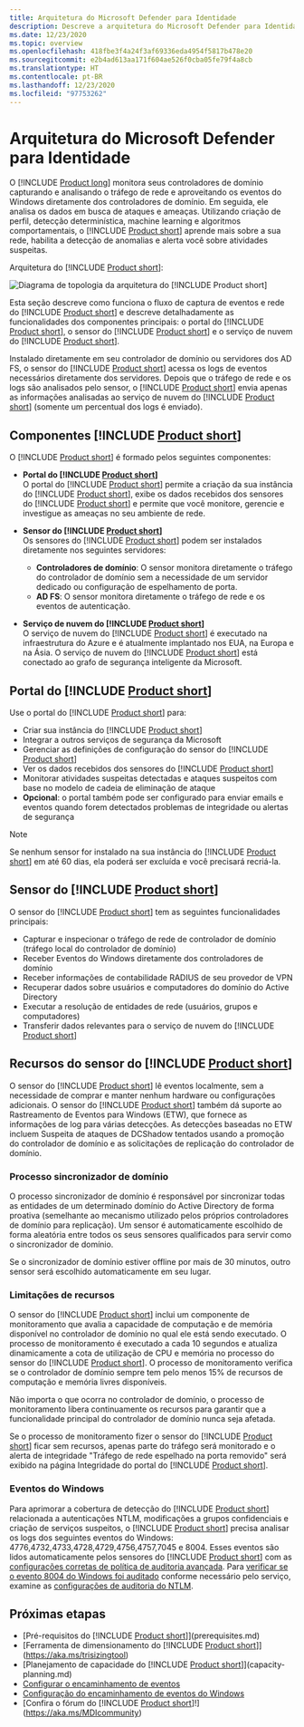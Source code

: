 ```yaml
---
title: Arquitetura do Microsoft Defender para Identidade
description: Descreve a arquitetura do Microsoft Defender para Identidade
ms.date: 12/23/2020
ms.topic: overview
ms.openlocfilehash: 418fbe3f4a24f3af69336eda4954f5817b478e20
ms.sourcegitcommit: e2b4ad613aa171f604ae526f0cba05fe79f4a8cb
ms.translationtype: HT
ms.contentlocale: pt-BR
ms.lasthandoff: 12/23/2020
ms.locfileid: "97753262"
---
```

# <a name="microsoft-defender-for-identity-architecture"></a>Arquitetura do Microsoft Defender para Identidade

O [!INCLUDE [Product long](includes/product-long.md)] monitora seus controladores de domínio capturando e analisando o tráfego de rede e aproveitando os eventos do Windows diretamente dos controladores de domínio. Em seguida, ele analisa os dados em busca de ataques e ameaças. Utilizando criação de perfil, detecção determinística, machine learning e algoritmos comportamentais, o [!INCLUDE [Product short](includes/product-short.md)] aprende mais sobre a sua rede, habilita a detecção de anomalias e alerta você sobre atividades suspeitas.

Arquitetura do [!INCLUDE [Product short](includes/product-short.md)]:

![Diagrama de topologia da arquitetura do [!INCLUDE [Product short](includes/product-short.md)]](media/architecture-topology.png)

Esta seção descreve como funciona o fluxo de captura de eventos e rede do [!INCLUDE [Product short](includes/product-short.md)] e descreve detalhadamente as funcionalidades dos componentes principais: o portal do [!INCLUDE [Product short](includes/product-short.md)], o sensor do [!INCLUDE [Product short](includes/product-short.md)] e o serviço de nuvem do [!INCLUDE [Product short](includes/product-short.md)].

Instalado diretamente em seu controlador de domínio ou servidores dos AD FS, o sensor do [!INCLUDE [Product short](includes/product-short.md)] acessa os logs de eventos necessários diretamente dos servidores. Depois que o tráfego de rede e os logs são analisados pelo sensor, o [!INCLUDE [Product short](includes/product-short.md)] envia apenas as informações analisadas ao serviço de nuvem do [!INCLUDE [Product short](includes/product-short.md)] (somente um percentual dos logs é enviado).

## <a name="product-short-components"></a>Componentes [!INCLUDE [Product short](includes/product-short.md)]

O [!INCLUDE [Product short](includes/product-short.md)] é formado pelos seguintes componentes:

- **Portal do [!INCLUDE [Product short](includes/product-short.md)]**  
O portal do [!INCLUDE [Product short](includes/product-short.md)] permite a criação da sua instância do [!INCLUDE [Product short](includes/product-short.md)], exibe os dados recebidos dos sensores do [!INCLUDE [Product short](includes/product-short.md)] e permite que você monitore, gerencie e investigue as ameaças no seu ambiente de rede.

- **Sensor do [!INCLUDE [Product short](includes/product-short.md)]**  
Os sensores do [!INCLUDE [Product short](includes/product-short.md)] podem ser instalados diretamente nos seguintes servidores:
  - **Controladores de domínio**: O sensor monitora diretamente o tráfego do controlador de domínio sem a necessidade de um servidor dedicado ou configuração de espelhamento de porta.
  - **AD FS**: O sensor monitora diretamente o tráfego de rede e os eventos de autenticação.
- **Serviço de nuvem do [!INCLUDE [Product short](includes/product-short.md)]**  
O serviço de nuvem do [!INCLUDE [Product short](includes/product-short.md)] é executado na infraestrutura do Azure e é atualmente implantado nos EUA, na Europa e na Ásia. O serviço de nuvem do [!INCLUDE [Product short](includes/product-short.md)] está conectado ao grafo de segurança inteligente da Microsoft.

## <a name="product-short-portal"></a>Portal do [!INCLUDE [Product short](includes/product-short.md)]

Use o portal do [!INCLUDE [Product short](includes/product-short.md)] para:

- Criar sua instância do [!INCLUDE [Product short](includes/product-short.md)]
- Integrar a outros serviços de segurança da Microsoft
- Gerenciar as definições de configuração do sensor do [!INCLUDE [Product short](includes/product-short.md)]
- Ver os dados recebidos dos sensores do [!INCLUDE [Product short](includes/product-short.md)]
- Monitorar atividades suspeitas detectadas e ataques suspeitos com base no modelo de cadeia de eliminação de ataque
- **Opcional**: o portal também pode ser configurado para enviar emails e eventos quando forem detectados problemas de integridade ou alertas de segurança

> [!NOTE]
> Se nenhum sensor for instalado na sua instância do [!INCLUDE [Product short](includes/product-short.md)] em até 60 dias, ela poderá ser excluída e você precisará recriá-la.

## <a name="product-short-sensor"></a>Sensor do [!INCLUDE [Product short](includes/product-short.md)]

O sensor do [!INCLUDE [Product short](includes/product-short.md)] tem as seguintes funcionalidades principais:

- Capturar e inspecionar o tráfego de rede de controlador de domínio (tráfego local do controlador de domínio)
- Receber Eventos do Windows diretamente dos controladores de domínio
- Receber informações de contabilidade RADIUS de seu provedor de VPN
- Recuperar dados sobre usuários e computadores do domínio do Active Directory
- Executar a resolução de entidades de rede (usuários, grupos e computadores)
- Transferir dados relevantes para o serviço de nuvem do [!INCLUDE [Product short](includes/product-short.md)]

## <a name="product-short-sensor-features"></a>Recursos do sensor do [!INCLUDE [Product short](includes/product-short.md)]

O sensor do [!INCLUDE [Product short](includes/product-short.md)] lê eventos localmente, sem a necessidade de comprar e manter nenhum hardware ou configurações adicionais. O sensor do [!INCLUDE [Product short](includes/product-short.md)] também dá suporte ao Rastreamento de Eventos para Windows (ETW), que fornece as informações de log para várias detecções. As detecções baseadas no ETW incluem Suspeita de ataques de DCShadow tentados usando a promoção do controlador de domínio e as solicitações de replicação do controlador de domínio.

### <a name="domain-synchronizer-process"></a>Processo sincronizador de domínio

O processo sincronizador de domínio é responsável por sincronizar todas as entidades de um determinado domínio do Active Directory de forma proativa (semelhante ao mecanismo utilizado pelos próprios controladores de domínio para replicação). Um sensor é automaticamente escolhido de forma aleatória entre todos os seus sensores qualificados para servir como o sincronizador de domínio.

Se o sincronizador de domínio estiver offline por mais de 30 minutos, outro sensor será escolhido automaticamente em seu lugar.

### <a name="resource-limitations"></a>Limitações de recursos

O sensor do [!INCLUDE [Product short](includes/product-short.md)] inclui um componente de monitoramento que avalia a capacidade de computação e de memória disponível no controlador de domínio no qual ele está sendo executado. O processo de monitoramento é executado a cada 10 segundos e atualiza dinamicamente a cota de utilização de CPU e memória no processo do sensor do [!INCLUDE [Product short](includes/product-short.md)]. O processo de monitoramento verifica se o controlador de domínio sempre tem pelo menos 15% de recursos de computação e memória livres disponíveis.

Não importa o que ocorra no controlador de domínio, o processo de monitoramento libera continuamente os recursos para garantir que a funcionalidade principal do controlador de domínio nunca seja afetada.

Se o processo de monitoramento fizer o sensor do [!INCLUDE [Product short](includes/product-short.md)] ficar sem recursos, apenas parte do tráfego será monitorado e o alerta de integridade "Tráfego de rede espelhado na porta removido" será exibido na página Integridade do portal do [!INCLUDE [Product short](includes/product-short.md)].

### <a name="windows-events"></a>Eventos do Windows

Para aprimorar a cobertura de detecção do [!INCLUDE [Product short](includes/product-short.md)] relacionada a autenticações NTLM, modificações a grupos confidenciais e criação de serviços suspeitos, o [!INCLUDE [Product short](includes/product-short.md)] precisa analisar os logs dos seguintes eventos do Windows: 4776,4732,4733,4728,4729,4756,4757,7045 e 8004. Esses eventos são lidos automaticamente pelos sensores do [!INCLUDE [Product short](includes/product-short.md)] com as [configurações corretas de política de auditoria avançada](configure-windows-event-collection.md). Para [verificar se o evento 8004 do Windows foi auditado](configure-windows-event-collection.md#ntlm-authentication-using-windows-event-8004) conforme necessário pelo serviço, examine as [configurações de auditoria do NTLM](/archive/blogs/askds/ntlm-blocking-and-you-application-analysis-and-auditing-methodologies-in-windows-7).

## <a name="next-steps"></a>Próximas etapas

- [Pré-requisitos do [!INCLUDE [Product short](includes/product-short.md)]](prerequisites.md)
- [Ferramenta de dimensionamento do [!INCLUDE [Product short](includes/product-short.md)]](https://aka.ms/trisizingtool)
- [Planejamento de capacidade do [!INCLUDE [Product short](includes/product-short.md)]](capacity-planning.md)
- [Configurar o encaminhamento de eventos](configure-event-forwarding.md)
- [Configuração do encaminhamento de eventos do Windows](configure-event-forwarding.md)
- [Confira o fórum do [!INCLUDE [Product short](includes/product-short.md)]!](https://aka.ms/MDIcommunity)
